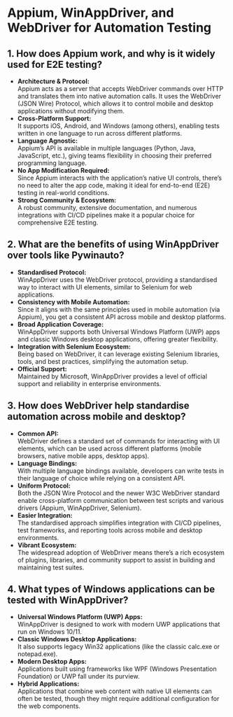 # Appium, WinAppDriver, and WebDriver for Automation Testing

## 1. How does Appium work, and why is it widely used for E2E testing?

- **Architecture & Protocol:**  
  Appium acts as a server that accepts WebDriver commands over HTTP and translates them into native automation calls. It uses the WebDriver (JSON Wire) Protocol, which allows it to control mobile and desktop applications without modifying them.
- **Cross-Platform Support:**  
  It supports iOS, Android, and Windows (among others), enabling tests written in one language to run across different platforms.
- **Language Agnostic:**  
  Appium’s API is available in multiple languages (Python, Java, JavaScript, etc.), giving teams flexibility in choosing their preferred programming language.
- **No App Modification Required:**  
  Since Appium interacts with the application’s native UI controls, there’s no need to alter the app code, making it ideal for end-to-end (E2E) testing in real-world conditions.
- **Strong Community & Ecosystem:**  
  A robust community, extensive documentation, and numerous integrations with CI/CD pipelines make it a popular choice for comprehensive E2E testing.

## 2. What are the benefits of using WinAppDriver over tools like Pywinauto?

- **Standardised Protocol:**  
  WinAppDriver uses the WebDriver protocol, providing a standardised way to interact with UI elements, similar to Selenium for web applications.
- **Consistency with Mobile Automation:**  
  Since it aligns with the same principles used in mobile automation (via Appium), you get a consistent API across mobile and desktop platforms.
- **Broad Application Coverage:**  
  WinAppDriver supports both Universal Windows Platform (UWP) apps and classic Windows desktop applications, offering greater flexibility.
- **Integration with Selenium Ecosystem:**  
  Being based on WebDriver, it can leverage existing Selenium libraries, tools, and best practices, simplifying the automation setup.
- **Official Support:**  
  Maintained by Microsoft, WinAppDriver provides a level of official support and reliability in enterprise environments.

## 3. How does WebDriver help standardise automation across mobile and desktop?

- **Common API:**  
  WebDriver defines a standard set of commands for interacting with UI elements, which can be used across different platforms (mobile browsers, native mobile apps, desktop apps).
- **Language Bindings:**  
  With multiple language bindings available, developers can write tests in their language of choice while relying on a consistent API.
- **Uniform Protocol:**  
  Both the JSON Wire Protocol and the newer W3C WebDriver standard enable cross-platform communication between test scripts and various drivers (Appium, WinAppDriver, Selenium).
- **Easier Integration:**  
  The standardised approach simplifies integration with CI/CD pipelines, test frameworks, and reporting tools across mobile and desktop environments.
- **Vibrant Ecosystem:**  
  The widespread adoption of WebDriver means there’s a rich ecosystem of plugins, libraries, and community support to assist in building and maintaining test suites.

## 4. What types of Windows applications can be tested with WinAppDriver?

- **Universal Windows Platform (UWP) Apps:**  
  WinAppDriver is designed to work with modern UWP applications that run on Windows 10/11.
- **Classic Windows Desktop Applications:**  
  It also supports legacy Win32 applications (like the classic calc.exe or notepad.exe).
- **Modern Desktop Apps:**  
  Applications built using frameworks like WPF (Windows Presentation Foundation) or UWP fall under its purview.
- **Hybrid Applications:**  
  Applications that combine web content with native UI elements can often be tested, though they might require additional configuration for the web components.
